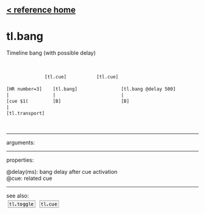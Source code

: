 [< reference home](ceammc_lib.html)
---

# tl.bang


Timeline bang (with possible delay)

```


              [tl.cue]           [tl.cue]

[HR number=3]    [tl.bang]                [tl.bang @delay 500]
|                |                        |
[cue $1(         [B]                      [B]
|
[tl.transport]

            
```

---
arguments:


---
properties:

@delay(ms): bang
            delay after cue activation<br>
@cue: related cue<br>

---
see also:<br>
[![tl.toggle](img/object_tl.toggle.png)](tl.toggle.html)
[![tl.cue](img/object_tl.cue.png)](tl.cue.html)
